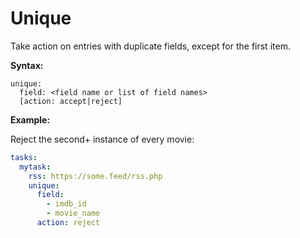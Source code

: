 # Unique

Take action on entries with duplicate fields, except for the first item.

**Syntax:**

```code
unique:
  field: <field name or list of field names>
  [action: accept|reject]
```

**Example:**

Reject the second+ instance of every movie:

```yaml
tasks:
  mytask:
    rss: https://some.feed/rss.php
    unique:
      field:
        - imdb_id
        - movie_name
      action: reject
```
